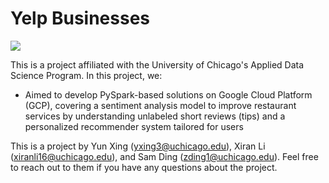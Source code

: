 # Yelp Businesses 

![](Pres_first_page.png)

This is a project affiliated with the University of Chicago's Applied Data Science Program. In this project, we:

- Aimed to develop PySpark-based solutions on Google Cloud Platform (GCP), covering a sentiment analysis model to improve restaurant services by understanding unlabeled short reviews (tips) and a personalized recommender system tailored for users


This is a project by Yun Xing ([yxing3@uchicago.edu](mailto:yxing3@uchicago.edu)), Xiran Li ([xiranli16@uchicago.edu](mailto:xiranli16@uchicago.edu)), and Sam Ding ([zding1@uchicago.edu](mailto:zding1@uchicago.edu)). 
Feel free to reach out to them if you have any questions about the project.
